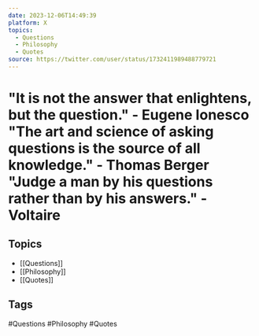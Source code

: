 ```yaml
---
date: 2023-12-06T14:49:39
platform: X
topics:
  - Questions
  - Philosophy
  - Quotes
source: https://twitter.com/user/status/1732411989488779721
---
```

# "It is not the answer that enlightens, but the question." - Eugene Ionesco "The art and science of asking questions is the source of all knowledge." - Thomas Berger "Judge a man by his questions rather than by his answers." - Voltaire

## Topics
- [[Questions]]
- [[Philosophy]]
- [[Quotes]]

## Tags
#Questions #Philosophy #Quotes